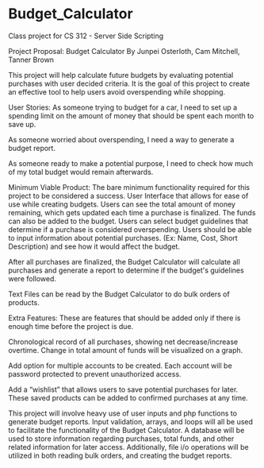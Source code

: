 # Budget_Calculator
Class project for CS 312 - Server Side Scripting 

Project Proposal: Budget Calculator
By Junpei Osterloth, Cam Mitchell, Tanner Brown

This project will help calculate future budgets by evaluating potential purchases with user decided criteria. It is the goal of this project to create an effective tool to help users avoid overspending while shopping.   

User Stories:
As someone trying to budget for a car, I need to set up a spending limit on the amount of money that should be spent each month to save up.

As someone worried about overspending, I need a way to generate a budget report.

As someone ready to make a potential purpose, I need to check how much of my total budget would remain afterwards.

Minimum Viable Product:
The bare minimum functionality required for this project to be considered a success. 
User Interface that allows for ease of use while creating budgets. 
Users can see the total amount of money remaining, which gets updated each time a purchase is finalized. The funds can also be added to the budget. 
Users can select budget guidelines that determine if a purchase is considered overspending.
Users should be able to input information about potential purchases. (Ex: Name, Cost, Short Description) and see how it would affect the budget.

After all purchases are finalized, the Budget Calculator will calculate all purchases and generate a report to determine if the budget's guidelines were followed. 

Text Files can be read by the Budget Calculator to do bulk orders of products.

Extra Features:
These are features that should be added only if there is enough time before the project is due.

Chronological record of all purchases, showing net decrease/increase overtime. Change in total amount of funds will be visualized on a graph.

Add option for multiple accounts to be created. Each account will be password protected to prevent unauthorized access.

Add a “wishlist” that allows users to save potential purchases for later. These saved products can be added to confirmed purchases at any time.  


This project will involve heavy use of user inputs and php functions to generate budget reports. Input validation, arrays, and loops will all be used to facilitate the functionality of the Budget Calculator. A database will be used to store information regarding purchases, total funds, and other related information for later access. Additionally, file i/o operations will be utilized in both reading bulk orders, and creating the budget reports.   
